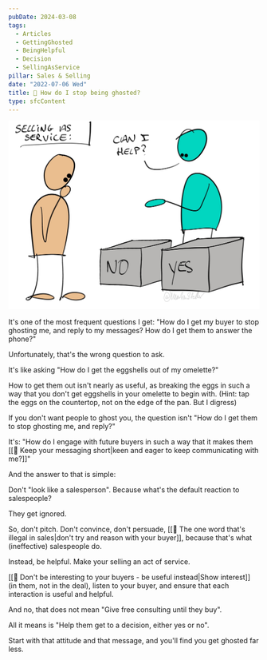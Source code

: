 ```yaml
---
pubDate: 2024-03-08
tags:
  - Articles
  - GettingGhosted
  - BeingHelpful
  - Decision
  - SellingAsService
pillar: Sales & Selling
date: "2022-07-06 Wed"
title: 📄 How do I stop being ghosted?
type: sfcContent
---
```


![](Media/SalesFlowCoach.app_Selling-as-service_MartinStellar.jpg)

It's one of the most frequent questions I get: "How do I get my buyer to stop ghosting me, and reply to my messages? How do I get them to answer the phone?"

Unfortunately, that's the wrong question to ask.

It's like asking "How do I get the eggshells out of my omelette?"

How to get them out isn't nearly as useful, as breaking the eggs in such a way that you don't get eggshells in your omelette to begin with. (Hint: tap the eggs on the countertop, not on the edge of the pan. But I digress)

If you don't want people to ghost you, the question isn't "How do I get them to stop ghosting me, and reply?"

It's: "How do I engage with future buyers in such a way that it makes them [[📄 Keep your messaging short|keen and eager to keep communicating with me?]]"

And the answer to that is simple:

Don't "look like a salesperson". Because what's the default reaction to salespeople?

They get ignored.

So, don't pitch. Don't convince, don't persuade, [[📄 The one word that's illegal in sales|don't try and reason with your buyer]], because that's what (ineffective) salespeople do.

Instead, be helpful. Make your selling an act of service.

[[📄 Don't be interesting to your buyers - be useful instead|Show interest]] (in them, not in the deal), listen to your buyer, and ensure that each interaction is useful and helpful.

And no, that does not mean "Give free consulting until they buy".

All it means is "Help them get to a decision, either yes or no".

Start with that attitude and that message, and you'll find you get ghosted far less.
